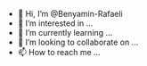 - 👋 Hi, I’m @Benyamin-Rafaeli
- 👀 I’m interested in ...
- 🌱 I’m currently learning ...
- 💞️ I’m looking to collaborate on ...
- 📫 How to reach me ...

<!---
Benyamin-Rafaeli/Benyamin-Rafaeli is a ✨ special ✨ repository because its `README.md` (this file) appears on your GitHub profile.
You can click the Preview link to take a look at your changes.
--->
